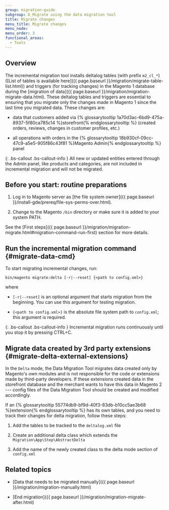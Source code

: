 ```yaml
---
group: migration-guide
subgroup: D_Migrate using the data migration tool
title: Migrate changes
menu_title: Migrate changes
menu_node:
menu_order: 3
functional_areas:
  - Tools
---
```


## Overview

The incremental migration tool installs deltalog tables (with prefix `m2_cl_*`)([List of tables is available here]({{ page.baseurl }}/migration/migrate-table-list.html)) and triggers (for tracking changes) in the Magento 1 database during the [migration of data]({{ page.baseurl }}/migration/migration-migrate-data.html). These deltalog tables and triggers are essential to ensuring that you migrate only the changes made in Magento 1 since the last time you migrated data. These changes are:

* data that customers added via {% glossarytooltip 1a70d3ac-6bd9-475a-8937-5f80ca785c14 %}storefront{% endglossarytooltip %} (created orders, reviews, changes in customer profiles, etc.)

* all operations with orders in the {% glossarytooltip 18b930cf-09cc-47c9-a5e5-905f86c43f81 %}Magento Admin{% endglossarytooltip %} panel

{: .bs-callout .bs-callout-info }
All new or updated entities entered through the Admin panel, like products and categories, are not included in incremental migration and will not be migrated.

## Before you start: routine preparations

1. Log in to Magento server as [the file system owner]({{ page.baseurl }}/install-gde/prereq/file-sys-perms-over.html).

2. Change to the Magento `/bin` directory or make sure it is added to your system PATH.

See the [First steps]({{ page.baseurl }}/migration/migration-migrate.html#migration-command-run-first) section for more details.

## Run the incremental migration command {#migrate-data-cmd}

To start migrating incremental changes, run:

    bin/magento migrate:delta [-r|--reset] {<path to config.xml>}

where

* `[-r|--reset]` is an optional argument that starts migration from the beginning. You can use this argument for testing migration.

* `{<path to config.xml>}` is the absolute file system path to `config.xml`; this argument is required.

{: .bs-callout .bs-callout-info }
Incremental migration runs continuously until you stop it by pressing CTRL+C.

## Migrate data created by 3rd party extensions {#migrate-delta-external-extensions}

In the `Delta` mode, the Data Migration Tool migrates data created only by Magento's own modules and is not responsible for the code or extensions made by third-party developers. If these extensions created data in the storefront database and the merchant wants to have this data in Magento 2 --- config files of the Data Migration Tool should be created and modified accordingly.

If an {% glossarytooltip 55774db9-bf9d-40f3-83db-b10cc5ae3b68 %}extension{% endglossarytooltip %} has its own tables, and you need to track their changes for delta migration, follow these steps:

1. Add the tables to be tracked to the `deltalog.xml` file

2. Create an additional delta class which extends the `Migration\App\Step\AbstractDelta`

3. Add the name of the newly created class to the delta mode section of `config.xml`

## Related topics

* [Data that needs to be migrated manually]({{ page.baseurl }}/migration/migration-manually.html)

* [End migration]({{ page.baseurl }}/migration/migration-migrate-after.html)

